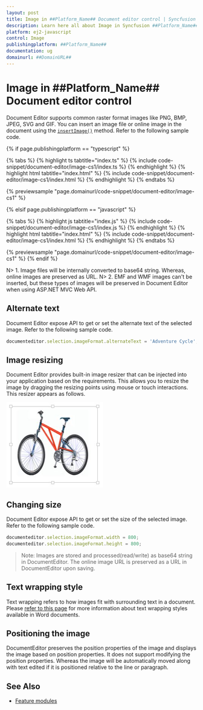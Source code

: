 ```yaml
---
layout: post
title: Image in ##Platform_Name## Document editor control | Syncfusion
description: Learn here all about Image in Syncfusion ##Platform_Name## Document editor control of Syncfusion Essential JS 2 and more.
platform: ej2-javascript
control: Image 
publishingplatform: ##Platform_Name##
documentation: ug
domainurl: ##DomainURL##
---
```


# Image in ##Platform_Name## Document editor control

Document Editor supports common raster format images like PNG, BMP, JPEG, SVG and GIF. You can insert an image file or online image in the document using the [`insertImage()`](../api/document-editor/editor/#insertimage) method. Refer to the following sample code.

{% if page.publishingplatform == "typescript" %}

 {% tabs %}
{% highlight ts tabtitle="index.ts" %}
{% include code-snippet/document-editor/image-cs1/index.ts %}
{% endhighlight %}
{% highlight html tabtitle="index.html" %}
{% include code-snippet/document-editor/image-cs1/index.html %}
{% endhighlight %}
{% endtabs %}
        
{% previewsample "page.domainurl/code-snippet/document-editor/image-cs1" %}

{% elsif page.publishingplatform == "javascript" %}

{% tabs %}
{% highlight js tabtitle="index.js" %}
{% include code-snippet/document-editor/image-cs1/index.js %}
{% endhighlight %}
{% highlight html tabtitle="index.html" %}
{% include code-snippet/document-editor/image-cs1/index.html %}
{% endhighlight %}
{% endtabs %}

{% previewsample "page.domainurl/code-snippet/document-editor/image-cs1" %}
{% endif %}

N> 1. Image files will be internally converted to base64 string. Whereas, online images are preserved as URL. N> 2. EMF and WMF images can't be inserted, but these types of images will be preserved in Document Editor when using ASP.NET MVC Web API.

## Alternate text

Document Editor expose API to get or set the alternate text of the selected image. Refer to the following sample code.

```ts
documenteditor.selection.imageFormat.alternateText = 'Adventure Cycle';
```

## Image resizing

Document Editor provides built-in image resizer that can be injected into your application based on the requirements. This allows you to resize the image by dragging the resizing points using mouse or touch interactions. This resizer appears as follows.

![Image](images/image.png)

## Changing size

Document Editor expose API to get or set the size of the selected image. Refer to the following sample code.

```ts
documenteditor.selection.imageFormat.width = 800;
documenteditor.selection.imageFormat.height = 800;
```

>Note: Images are stored and processed(read/write) as base64 string in DocumentEditor. The online image URL is preserved as a URL in DocumentEditor upon saving.

## Text wrapping style

Text wrapping refers to how images fit with surrounding text in a document. Please [refer to this page](../document-editor/text-wrapping-style) for more information about text wrapping styles available in Word documents.

## Positioning the image

DocumentEditor preserves the position properties of the image and displays the image based on position properties. It does not support modifying the position properties. Whereas the image will be automatically moved along with text edited if it is positioned relative to the line or paragraph.

## See Also

* [Feature modules](../document-editor/feature-module/)
